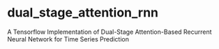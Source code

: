 # dual_stage_attention_rnn
A Tensorflow Implementation of Dual-Stage Attention-Based Recurrent Neural Network for Time Series Prediction

